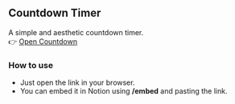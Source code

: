 ## Countdown Timer
A simple and aesthetic countdown timer.  
👉 [Open Countdown](https://seuusuario.github.io/countdown-widget)

### How to use
- Just open the link in your browser.  
- You can embed it in Notion using **/embed** and pasting the link.  
